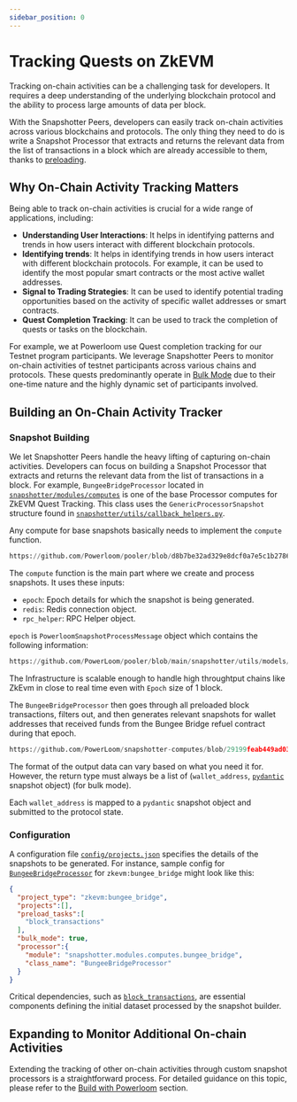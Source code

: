 ```yaml
---
sidebar_position: 0
---
```


# Tracking Quests on ZkEVM

Tracking on-chain activities can be a challenging task for developers. It requires a deep understanding of the underlying blockchain protocol and the ability to process large amounts of data per block.

With the Snapshotter Peers, developers can easily track on-chain activities across various blockchains and protocols. The only thing they need to do is write a Snapshot Processor that extracts and returns the relevant data from the list of transactions in a block which are already accessible to them, thanks to [preloading](/docs/protocol/specifications/snapshotter/preloading).

## Why On-Chain Activity Tracking Matters

Being able to track on-chain activities is crucial for a wide range of applications, including: 
- **Understanding User Interactions**: It helps in identifying patterns and trends in how users interact with different blockchain protocols.
- **Identifying trends**: It helps in identifying trends in how users interact with different blockchain protocols. For example, it can be used to identify the most popular smart contracts or the most active wallet addresses.
- **Signal to Trading Strategies**: It can be used to identify potential trading opportunities based on the activity of specific wallet addresses or smart contracts.
- **Quest Completion Tracking**: It can be used to track the completion of quests or tasks on the blockchain. 

For example, we at Powerloom use Quest completion tracking for our Testnet program participants. We leverage Snapshotter Peers to monitor on-chain activities of testnet participants across various chains and protocols. These quests predominantly operate in [Bulk Mode](/docs/protocol/specifications/snapshotter/snapshot-build#data-source-specification-bulk-mode) due to their one-time nature and the highly dynamic set of participants involved.

## Building an On-Chain Activity Tracker

### Snapshot Building

We let Snapshotter Peers handle the heavy lifting of capturing on-chain activities. Developers can focus on building a Snapshot Processor that extracts and returns the relevant data from the list of transactions in a block.
For example, `BungeeBridgeProcessor` located in [`snapshotter/modules/computes`](https://github.com/PowerLoom/snapshotter-computes/blob/zkevm_quests/bungee_bridge.py) is one of the base Processor computes for ZkEVM Quest Tracking. This class uses the `GenericProcessorSnapshot` structure found in [`snapshotter/utils/callback_helpers.py`](https://github.com/Powerloom/pooler/blob/main/snapshotter/utils/callback_helpers.py).

Any compute for base snapshots basically needs to implement the `compute` function.

```python
https://github.com/Powerloom/pooler/blob/d8b7be32ad329e8dcf0a7e5c1b27862894bc990a/snapshotter/utils/callback_helpers.py#L190-L195
```

The `compute` function is the main part where we create and process snapshots. It uses these inputs:

  - `epoch`: Epoch details for which the snapshot is being generated.
  - `redis`: Redis connection object.
  - `rpc_helper`: RPC Helper object.
  
 `epoch` is `PowerloomSnapshotProcessMessage` object which contains the following information:
```python reference
https://github.com/PowerLoom/pooler/blob/main/snapshotter/utils/models/message_models.py#L46-L50
```

The Infrastructure is scalable enough to handle high throughtput chains like ZkEvm in close to real time even with `Epoch`  size of 1 block.

The `BungeeBridgeProcessor` then goes through all preloaded block transactions, filters out, and then generates relevant snapshots for wallet addresses that received funds from the Bungee Bridge refuel contract during that epoch.

```python reference
https://github.com/PowerLoom/snapshotter-computes/blob/29199feab449ad0361b5867efcaae9854992966f/bungee_bridge.py#L40-L92
```

The format of the output data can vary based on what you need it for. However, the return type must always be a list of (`wallet_address`, [`pydantic`](https://pypi.org/project/pydantic/) snapshot object) (for bulk mode).

Each `wallet_address` is mapped to a `pydantic` snapshot object and submitted to the protocol state. 

### Configuration

A configuration file [`config/projects.json`](https://github.com/Powerloom/snapshotter-configs/blob/39e4713cdd96fff99d100f1dea7fb7332df9e491/projects.example.json) specifies the details of the snapshots to be generated. For instance, sample config for  [`BungeeBridgeProcessor`](https://github.com/PowerLoom/snapshotter-computes/blob/zkevm_quests/bungee_bridge.py) for `zkevm:bungee_bridge` might look like this:

```json
{
  "project_type": "zkevm:bungee_bridge",
  "projects":[],
  "preload_tasks":[
    "block_transactions"
  ],
  "bulk_mode": true,
  "processor":{
    "module": "snapshotter.modules.computes.bungee_bridge",
    "class_name": "BungeeBridgeProcessor"
  }
}
```

Critical dependencies, such as [`block_transactions`](https://github.com/Powerloom/pooler/blob/main/snapshotter/utils/preloaders/tx_receipts/preloader.py), are essential components defining the initial dataset processed by the snapshot builder.

## Expanding to Monitor Additional On-chain Activities

Extending the tracking of other on-chain activities through custom snapshot processors is a straightforward process. For detailed guidance on this topic, please refer to the [Build with Powerloom](/docs/build-with-powerloom/use-cases/building-new-usecase) section.
